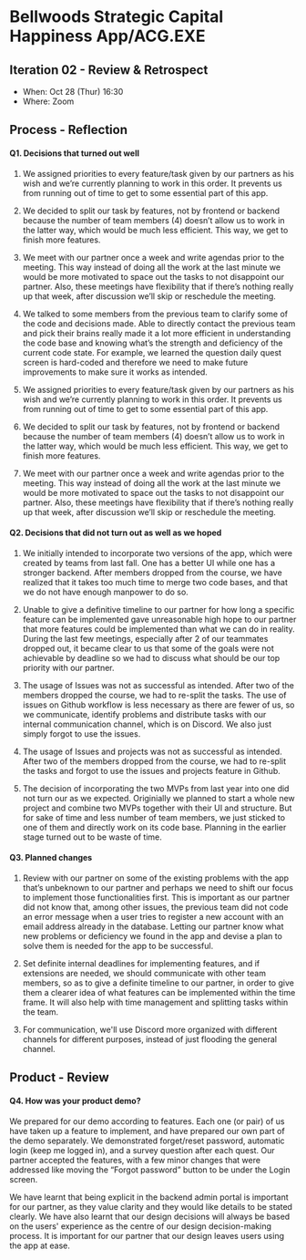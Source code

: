 # Bellwoods Strategic Capital Happiness App/ACG.EXE

## Iteration 02 - Review & Retrospect

 * When: Oct 28 (Thur) 16:30
 * Where: Zoom

## Process - Reflection


#### Q1. Decisions that turned out well

1. We assigned priorities to every feature/task given by our partners as his wish and we’re currently planning to work in this order. It prevents us from running out of time to get to some essential part of this app.
2. We decided to split our task by features, not by frontend or backend because the number of team members (4) doesn’t allow us to work in the latter way, which would be much less efficient. This way, we get to finish more features.
3. We meet with our partner once a week and write agendas prior to the meeting. This way instead of doing all the work at the last minute we would be more motivated to space out the tasks to not disappoint our partner. Also, these meetings have flexibility that if there’s nothing really up that week, after discussion we’ll skip or reschedule the meeting.
4. We talked to some members from the previous team to clarify some of the code and decisions made. Able to directly contact the previous team and pick their brains really made it a lot more efficient in understanding the code base and knowing what’s the strength and deficiency of the current code state. For example, we learned the question daily quest screen is hard-coded and therefore we need to make future improvements to make sure it works as intended.


1. We assigned priorities to every feature/task given by our partners as his wish and we’re currently planning to work in this order. It prevents us from running out of time to get to some essential part of this app.

2. We decided to split our task by features, not by frontend or backend because the number of team members (4) doesn’t allow us to work in the latter way, which would be much less efficient. This way, we get to finish more features.

3. We meet with our partner once a week and write agendas prior to the meeting. This way instead of doing all the work at the last minute we would be more motivated to space out the tasks to not disappoint our partner. Also, these meetings have flexibility that if there’s nothing really up that week, after discussion we’ll skip or reschedule the meeting.


#### Q2. Decisions that did not turn out as well as we hoped

1. We initially intended to incorporate two versions of the app, which were created by teams from last fall. One has a better UI while one has a stronger backend. After members dropped from the course, we have realized that it takes too much time to merge two code bases, and that we do not have enough manpower to do so.
2. Unable to give a definitive timeline to our partner for how long a specific feature can be implemented gave unreasonable high hope to our partner that more features could be implemented than what we can do in reality. During the last few meetings, especially after 2 of our teammates dropped out, it became clear to us that some of the goals were not achievable by deadline so we had to discuss what should be our top priority with our partner.
3. The usage of Issues was not as successful as intended. After two of the members dropped the course, we had to re-split the tasks. The use of issues on Github workflow is less necessary as there are fewer of us, so we communicate, identify problems and distribute tasks with our internal communication channel, which is on Discord. We also just simply forgot to use the issues.


1. The usage of Issues and projects was not as successful as intended. After two of the members dropped from the course, we had to re-split the tasks and forgot to use the issues and projects feature in Github. 

2. The decision of incorporating the two MVPs from last year into one did not turn our as we expected. Originially we planned to start a whole new project and combine two MVPs together with their UI and structure. But for sake of time and less number of team members, we just sticked to one of them and directly work on its code base. Planning in the earlier stage turned out to be waste of time. 

#### Q3. Planned changes

1. Review with our partner on some of the existing problems with the app that’s unbeknown to our partner and perhaps we need to shift our focus to implement those functionalities first. This is important as our partner did not know that, among other issues, the previous team did not code an error message when a user tries to register a new account with an email address already in the database. Letting our partner know what new problems or deficiency we found in the app and devise a plan to solve them is needed for the app to be successful.
2. Set definite internal deadlines for implementing features, and if extensions are needed, we should communicate with other team members, so as to give a definite timeline to our partner, in order to give them a clearer idea of what features can be implemented within the time frame. It will also help with time management and splitting tasks within the team.


1. For communication, we'll use Discord more organized with different channels for different purposes, instead of just flooding the general channel. 


## Product - Review

#### Q4. How was your product demo?

We prepared for our demo according to features. Each one (or pair) of us have taken up a feature to implement, and have prepared our own part of the demo separately. We demonstrated forget/reset password, automatic login (keep me logged in), and a survey question after each quest. Our partner accepted the features, with a few minor changes that were addressed like moving the “Forgot password” button to be under the Login screen.

We have learnt that being explicit in the backend admin portal is important for our partner, as they value clarity and they would like details to be stated clearly. We have also learnt that our design decisions will always be based on the users' experience as the centre of our design decision-making process. It is important for our partner that our design leaves users using the app at ease.

